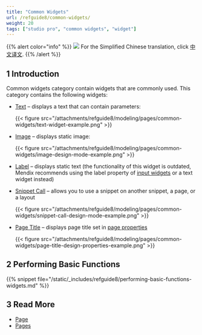 ```yaml
---
title: "Common Widgets"
url: /refguide8/common-widgets/
weight: 20
tags: ["studio pro", "common widgets", "widget"]
---
```


{{% alert color="info" %}}
<img src="/attachments/china.png" class="d-inline-block" /> For the Simplified Chinese translation, click [中文译文](https://cdn.mendix.tencent-cloud.com/documentation/refguide8/common-widgets.pdf).
{{% /alert %}}

## 1 Introduction

Common widgets category contain widgets that are commonly used. This category contains the following widgets:

* [Text](/refguide8/text/) – displays a text that can contain parameters:

    {{< figure src="/attachments/refguide8/modeling/pages/common-widgets/text-widget-example.png" >}}

* [Image](/refguide8/image/) – displays static image:

    {{< figure src="/attachments/refguide8/modeling/pages/common-widgets/image-design-mode-example.png" >}}

* [Label](/refguide8/label/) – displays static text (the functionality of this widget is outdated, Mendix recommends using the label property of [input widgets](/refguide8/input-widgets/) or a text widget instead) 

* [Snippet Call](/refguide8/snippet-call/) – allows you to use a snippet on another snippet, a page, or a layout

    {{< figure src="/attachments/refguide8/modeling/pages/common-widgets/snippet-call-design-mode-example.png" >}}

* [Page Title](/refguide8/page-title/) – displays page title set in [page properties](/refguide8/page-properties/#title)

    {{< figure src="/attachments/refguide8/modeling/pages/common-widgets/page-title-design-properties-example.png" >}}

## 2 Performing Basic Functions

{{% snippet file="/static/_includes/refguide8/performing-basic-functions-widgets.md" %}}

## 3 Read More

* [Page](/refguide8/page/)
* [Pages](/refguide8/pages/)
